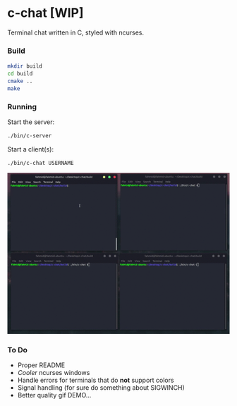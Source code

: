 # c-chat [WIP]
Terminal chat written in C, styled with ncurses. 

### Build
```bash
mkdir build
cd build
cmake ..
make
```

### Running
Start the server:
```bash
./bin/c-server
```

Start a client(s):
```bash
./bin/c-chat USERNAME
```
<p align="center">
    <img src="assets/c-chat.gif">
</p>

### To Do
- Proper README
- *Cooler* ncurses windows
- Handle errors for terminals that do **not** support colors
- Signal handling (for sure do something about SIGWINCH)
- Better quality gif DEMO...